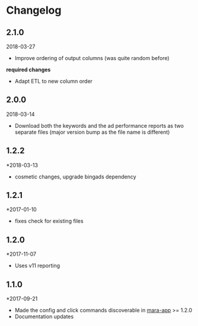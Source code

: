 # Changelog

## 2.1.0
2018-03-27

- Improve ordering of output columns (was quite random before)

**required changes** 

- Adapt ETL to new column order


## 2.0.0
2018-03-14

- Download both the keywords and the ad performance reports as two separate files (major version bump as the file name is different)

## 1.2.2
*2018-03-13

- cosmetic changes, upgrade bingads dependency

## 1.2.1
*2017-01-10

- fixes check for existing files

## 1.2.0
*2017-11-07

- Uses v11 reporting


## 1.1.0 
*2017-09-21 

- Made the config and click commands discoverable in [mara-app](https://github.com/mara/mara-app) >= 1.2.0
- Documentation updates




